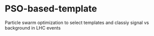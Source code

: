 # PSO-based-template
Particle swarm optimization to select templates and classiy signal vs background in LHC events
